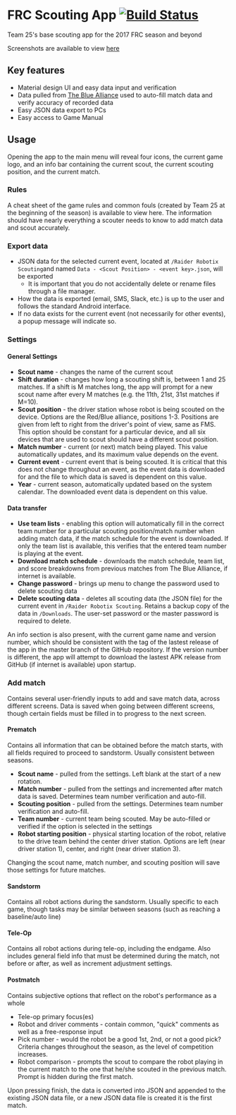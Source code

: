 # FRC Scouting App [![Build Status](https://travis-ci.org/RaiderRobotix/Scouting-App.svg?branch=master)](https://travis-ci.org/RaiderRobotix/Scouting-App)

Team 25's base scouting app for the 2017 FRC season and beyond

Screenshots are available to view [here](https://drive.google.com/open?id=1OIr1L-rgLHhspDdjrONZxoT7Zo1xAWoa)

## Key features 

* Material design UI and easy data input and verification
* Data pulled from [The Blue Alliance](http://www.thebluealliance.com/) used to auto-fill match data and verify accuracy of recorded data
* Easy JSON data export to PCs
* Easy access to Game Manual

## Usage

Opening the app to the main menu will reveal four icons, the current game logo, and an info bar containing the current scout, the current scouting position, and the current match.

### Rules

A cheat sheet of the game rules and common fouls (created by Team 25 at the beginning of the season) is available to view here. The information should have nearly everything a scouter needs to know to add match data and scout accurately.

### Export data

* JSON data for the selected current event, located at `/Raider Robotix Scouting`and named `Data - <Scout Position> - <event key>.json`, will be exported
  * It is important that you do not accidentally delete or rename files through a file manager.
* How the data is exported (email, SMS, Slack, etc.) is up to the user and follows the standard Android interface.
* If no data exists for the current event (not necessarily for other events), a popup message will indicate so.

### Settings

#### General Settings

* **Scout name** - changes the name of the current scout 
* **Shift duration** - changes how long a scouting shift is, between 1 and 25 matches. If a shift is M matches long, the app will prompt for a new scout name after every M matches (e.g. the 11th, 21st, 31st matches if M=10).
* **Scout position** - the driver station whose robot is being scouted on the device. Options are the Red/Blue alliance, positions 1-3. Positions are given from left to right from the driver's point of view, same as FMS. This option should be constant for a particular device, and all six devices that are used to scout should have a different scout position.
* **Match number** - current (or next) match being played. This value automatically updates, and its maximum value depends on the event.
* **Current event** - current event that is being scouted. It is critical that this does not change throughout an event, as the event data is downloaded for and the file to which data is saved is dependent on this value.
* **Year** - current season, automatically updated based on the system calendar. The downloaded event data is dependent on this value.


#### Data transfer

* **Use team lists** - enabling this option will automatically fill in the correct team number for a particular scouting position/match number when adding match data, if the match schedule for the event is downloaded. If only the team list is available, this verifies that the entered team number is playing at the event.
* **Download match schedule** - downloads the match schedule, team list, and score breakdowns from previous matches from The Blue Alliance, if internet is available.
* **Change password** - brings up menu to change the password used to delete scouting data
* **Delete scouting data** - deletes all scouting data (the JSON file) for the current event in `/Raider Robotix Scouting`. Retains a backup copy of the data in `/Downloads`. The user-set password or the master password is required to delete.

An info section is also present, with the current game name and version number, which should be consistent with the tag of the lastest release of the app in the master branch of the GitHub repository. If the version number is different, the app will attempt to download the lastest APK release from GitHub (if internet is available) upon startup.

### Add match

Contains several user-friendly inputs to add and save match data, across different screens. Data is saved when going between different screens, though certain fields must be filled in to progress to the next screen.

#### Prematch

Contains all information that can be obtained before the match starts, with all fields required to proceed to sandstorm. Usually consistent between seasons.

* **Scout name** - pulled from the settings. Left blank at the start of a new rotation.
* **Match number** - pulled from the settings and incremented after match data is saved. Determines team number verification and auto-fill.
* **Scouting position** - pulled from the settings. Determines team number verification and auto-fill.
* **Team number** - current team being scouted. May be auto-filled or verified if the option is selected in the settings
* **Robot starting position** - physical starting location of the robot, relative to the drive team behind the center driver station. Options are left (near driver station 1), center, and right (near driver station 3).

Changing the scout name, match number, and scouting position will save those settings for future matches.

#### Sandstorm

Contains all robot actions during the sandstorm. Usually specific to each game, though tasks may be similar between seasons (such as reaching a baseline/auto line)


#### Tele-Op

Contains all robot actions during tele-op, including the endgame. Also includes general field info that must be determined during the match, not before or after, as well as increment adjustment settings.



#### Postmatch

Contains subjective options that reflect on the robot's performance as a whole

* Tele-op primary focus(es) 
* Robot and driver comments - contain common, "quick" comments as well as a free-response input
* Pick number - would the robot be a good 1st, 2nd, or not a good pick? Criteria changes throughout the season, as the level of competition increases.
* Robot comparison - prompts the scout to compare the robot playing in the current match to the one that he/she scouted in the previous match. Prompt is hidden during the first match.

Upon pressing finish, the data is converted into JSON and appended to the existing JSON data file, or a new JSON data file is created it is the first match.
